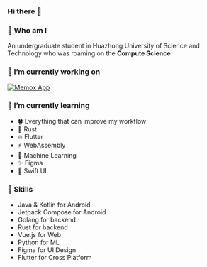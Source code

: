 ### Hi there 👋  

### 🙌 Who am I
An undergraduate student in Huazhong University of Science and Technology who was roaming on the **Compute Science**


### 🔭 I’m currently working on

[![Memox App](https://github-readme-stats.vercel.app/api/pin?username=ThankRain&repo=simplefs&show_owner=true)](https://github.com/ThankRain/simplefs)

### 🌱 I’m currently learning
- 🍀 Everything that can improve my workflow
- 🦀 Rust
- 🔥 Flutter
- ⚡ WebAssembly
- 👋 Machine Learning
- ✨ Figma
- 🍉 Swift UI


### 🍭 Skills
- Java & Kotlin for Android
- Jetpack Compose for Android
- Golang for backend
- Rust for backend
- Vue.js for Web
- Python for ML
- Figma for UI Design
- Flutter for Cross Platform
